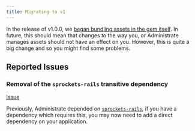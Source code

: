 ```yaml
---
title: Migrating to v1
---
```


In the release of v1.0.0, we [began bundling assets in the gem itself][2397].
In future, this should mean that changes to the way you, or Administrate
manages assets should not have an effect on you. However, this is quite a big
change and so you might find some problems.

[2397]: https://github.com/thoughtbot/administrate/pull/2397

## Reported Issues

### Removal of the `sprockets-rails` transitive dependency

[Issue][2514]

Previously, Administrate depended on [`sprockets-rails`][], if you have a
dependency which requires this, you may now need to add a direct dependency on
your application.

[2514]: https://github.com/thoughtbot/administrate/issues/2514
[`sprockets-rails`]: https://rubygems.org/gems/sprockets-rails
